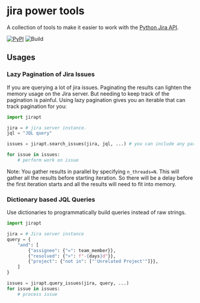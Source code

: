 # jira power tools

A collection of tools to make it easier to work with the
[Python Jira API](https://pypi.org/project/jira/).

[![PyPI](https://img.shields.io/pypi/v/jira-power-tools.svg)](https://pypi.org/project/jira-power-tools/) ![Build](https://github.com/dbradf/jira-power-tools/workflows/Test%20Python%20Package/badge.svg)

## Usages

### Lazy Pagination of Jira Issues

If you are querying a lot of jira issues. Paginating the results can lighten the memory usage
on the Jira server. But needing to keep track of the pagination is painful. Using lazy pagination
gives you an iterable that can track pagination for you:

```python
import jirapt

jira = # jira server instance.
jql = "JQL query"

issues = jirapt.search_issues(jira, jql, ...) # you can include any parameters you might pass to search_issues.

for issue in issues:
    # perform work on issue
```

Note: You gather results in parallel by specifying `n_threads=N`. This will gather all the results
before starting iteration. So there will be a delay before the first iteration starts and all the
results will need to fit into memory.

### Dictionary based JQL Queries

Use dictionaries to programmatically build queries instead of raw strings.

```python
import jirapt

jira = # Jira server instance
query = {
    "and": [
        {"assignee": {"=": team_member}},
        {"resolved": {">": f"-{days}d"}},
        {"project": {"not in": ["'Unrelated Project'"]}},
    ]
}

issues = jirapt.query_issues(jira, query, ...)
for issue in issues:
    # process issue
```
